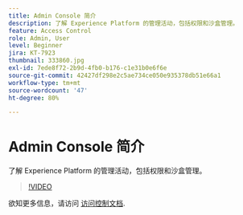 ```yaml
---
title: Admin Console 简介
description: 了解 Experience Platform 的管理活动，包括权限和沙盒管理。
feature: Access Control
role: Admin, User
level: Beginner
jira: KT-7923
thumbnail: 333860.jpg
exl-id: 7ede8f72-2b9d-4fb0-b176-c1e31b0e6f6e
source-git-commit: 42427df298e2c5ae734ce050e935378db51e66a1
workflow-type: tm+mt
source-wordcount: '47'
ht-degree: 80%

---
```


# Admin Console 简介

了解 Experience Platform 的管理活动，包括权限和沙盒管理。

>[!VIDEO](https://video.tv.adobe.com/v/333860?quality=12&learn=on)

欲知更多信息，请访问 [访问控制文档](https://experienceleague.adobe.com/docs/experience-platform/access-control/home.html?lang=zh-Hans).